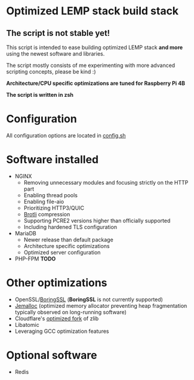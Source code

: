 # Optimized LEMP stack build stack
## The script is not stable yet!

This script is intended to ease building optimized LEMP stack **and more** using the newest software and libraries.

The script mostly consists of me experimenting with more advanced scripting concepts, please be kind :)

**Architecture/CPU specific optimizations are tuned for Raspberry Pi 4B**

**The script is written in zsh**

# Configuration
All configuration options are located in [config.sh](https://github.com/lopatar/LEMP-Optimizations/blob/master/build.sh)


# Software installed
- NGINX
  - Removing unnecessary modules and focusing strictly on the HTTP part
  - Enabling thread pools
  - Enabling file-aio
  - Prioritizing HTTP3/QUIC
  - [Brotli](https://github.com/google/ngx_brotli) compression
  - Supporting PCRE2 versions higher than officially supported
  - Including hardened TLS configuration
- MariaDB
  - Newer release than default package
  - Architecture specific optimizations
  - Optimized server configuration
- PHP-FPM **TODO**

# Other optimizations
- OpenSSL/[BoringSSL](https://boringssl.googlesource.com/boringssl) (**BoringSSL** is not currently supported)
- [Jemalloc](https://github.com/jemalloc/jemalloc) (optimized memory allocator preventing heap fragmentation typically observed on long-running software)
- Cloudflare's [optimized fork](https://github.com/cloudflare/zlib) of zlib
- Libatomic
- Leveraging GCC optimization features

# Optional software
- Redis
